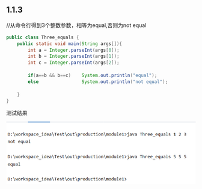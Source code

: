 ## 1.1.3 

//从命令行得到3个整数参数，相等为equal,否则为not equal

```java
public class Three_equals {
    public static void main(String args[]){
        int a = Integer.parseInt(args[0]);
        int b = Integer.parseInt(args[1]);
        int c = Integer.parseInt(args[2]);

        if(a==b && b==c)    System.out.println("equal");
        else                System.out.println("not equal");

    }
}
```



测试结果

![image-20210207070030405](https://raw.githubusercontent.com/Rainiwalk/Rain_image/main/20210207070037.png)